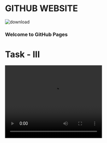 # GITHUB WEBSITE

![download](https://user-images.githubusercontent.com/52570160/100086170-07afa380-2e73-11eb-9861-aebc25cc75ed.jpg)
<h3> Welcome to GitHub Pages </h3>


# Task - III 
<html>
  <body>
<video width="320" height="240" controls>
  <source src="Practice Video.mp4" type="video/mp4">
</video>
  </body>
  </html>
